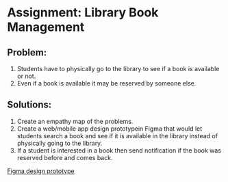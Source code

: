 # Assignment: Library Book Management

## Problem: 
1. Students have to physically go to the library to see if a book is available or not.
2. Even if a book is available it may be reserved by someone else.

## Solutions: 
1. Create an empathy map of the problems.
2. Create a web/mobile app design prototypein Figma that would let students search a book and see if it is available in the library instead of physically going to the library.
3. If a student is interested in a book then send notification if the book was reserved before and comes back.

[Figma design prototype](https://www.figma.com/design/8uIlMd0PWAP16LSjG6aNxB/Assignment-1?node-id=0-1&t=bqRFGGfRCe8fVw8V-1)
